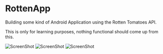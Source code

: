 RottenApp
=========

Building some kind of Android Application using the Rotten Tomatoes API.

This is only for learning purposes, nothing functional should come up from this.

![ScreenShot](http://i.imgur.com/KHYfeqm.png) ![ScreenShot](http://i.imgur.com/fnyJA02.png) ![ScreenShot](http://i.imgur.com/FHheltB.png) 

